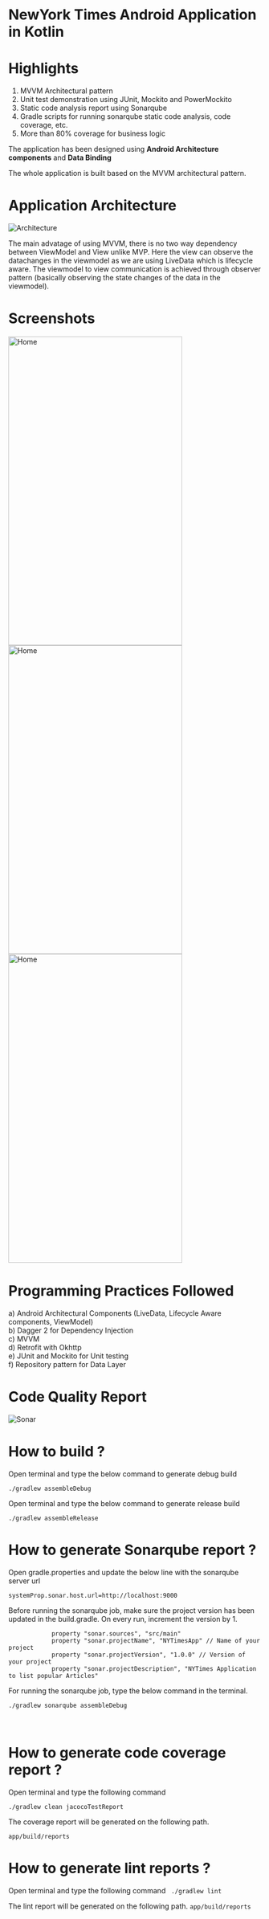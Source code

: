 # NewYork Times Android Application in Kotlin

# Highlights

1. MVVM Architectural pattern
2. Unit test demonstration using JUnit, Mockito and PowerMockito
3. Static code analysis report using Sonarqube
4. Gradle scripts for running sonarqube static code analysis, code coverage, etc.
5. More than 80% coverage for business logic


The application has been designed using **Android Architecture components** and **Data Binding**

The whole application is built based on the MVVM architectural pattern.

# Application Architecture
<img src="/screenshots/arc.png"  alt="Architecture"/>

The main advatage of using MVVM, there is no two way dependency between ViewModel and View unlike MVP. Here the view can observe the datachanges in the viewmodel as we are using LiveData which is lifecycle aware. The viewmodel to view communication is achieved through observer pattern (basically observing the state changes of the data in the viewmodel).

# Screenshots
<img src="/screenshots/listing.png" width="346" height="615" alt="Home"/> 
<img src="/screenshots/details.png" width="346" height="615" alt="Home"/>
<img src="/screenshots/filter.png" width="346" height="615" alt="Home"/>


# Programming Practices Followed
a) Android Architectural Components (LiveData, Lifecycle Aware components, ViewModel) <br/>
b) Dagger 2 for Dependency Injection <br/>
c) MVVM <br/>
d) Retrofit with Okhttp <br/>
e) JUnit and Mockito for Unit testing <br/>
f) Repository pattern for Data Layer <br/>


# Code Quality Report

<img src="/screenshots/sonar_report.png"  alt="Sonar"/>

# How to build ?

Open terminal and type the below command to generate debug build <br/>

``` ./gradlew assembleDebug ```

Open terminal and type the below command to generate release build <br/>

``` ./gradlew assembleRelease ```

# How to generate Sonarqube report ?

Open gradle.properties and update the below line with the sonarqube server url

```systemProp.sonar.host.url=http://localhost:9000```

Before running the sonarqube job, make sure the project version has been updated in the build.gradle. On every run, increment the version by 1.<br/>

```
            property "sonar.sources", "src/main"
            property "sonar.projectName", "NYTimesApp" // Name of your project
            property "sonar.projectVersion", "1.0.0" // Version of your project
            property "sonar.projectDescription", "NYTimes Application to list popular Articles"
```

For running the sonarqube job, type the below command in the terminal. <br/>

```./gradlew sonarqube assembleDebug```

<br/>

# How to generate code coverage report ?

Open terminal and type the following command

```./gradlew clean jacocoTestReport```

The coverage report will be generated on the following path.

``` app/build/reports ```

# How to generate lint reports ?

Open terminal and type the following command
``` ./gradlew lint```

The lint report will be generated on the following path.
``` app/build/reports ```

